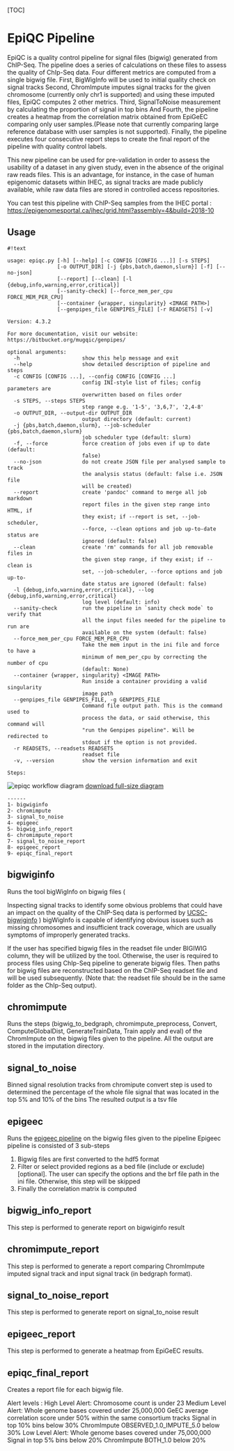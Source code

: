[TOC]


EpiQC Pipeline
==============

EpiQC is a quality control pipeline for signal files (bigwig) generated from ChIP-Seq. The pipeline does a series of calculations on
these files to assess the quality of ChIp-Seq data. Four different metrics are computed from a single bigwig file.
First, BigWigInfo will be used to initial quality check on signal tracks
Second, ChromImpute imputes signal tracks for the given chromosome (currently only chr1 is supported) and using these imputed files, EpiQC computes 2 other metrics.
Third, SignalToNoise measurement by calculating the proportion of signal in top bins
And Fourth, the pipeline creates a heatmap from the correlation matrix obtained from EpiGeEC comparing only user samples.(Please note that currently comparing
large reference database with user samples is not supported).
Finally, the pipeline executes four consecutive report steps to create the final report of the pipeline with quality control labels.

This new pipeline can be used for pre-validation in order to assess the usability of a dataset in any given study, even
in the absence of the original raw reads files. This is an advantage, for instance, in the case of
human epigenomic datasets within IHEC, as signal tracks are made publicly available, while raw
data files are stored in controlled access repositories.

You can test this pipeline with ChIP-Seq samples from the IHEC portal :
https://epigenomesportal.ca/ihec/grid.html?assembly=4&build=2018-10


Usage
-----
```
#!text

usage: epiqc.py [-h] [--help] [-c CONFIG [CONFIG ...]] [-s STEPS]
                [-o OUTPUT_DIR] [-j {pbs,batch,daemon,slurm}] [-f] [--no-json]
                [--report] [--clean] [-l {debug,info,warning,error,critical}]
                [--sanity-check] [--force_mem_per_cpu FORCE_MEM_PER_CPU]
                [--container {wrapper, singularity} <IMAGE PATH>]
                [--genpipes_file GENPIPES_FILE] [-r READSETS] [-v]

Version: 4.3.2

For more documentation, visit our website: https://bitbucket.org/mugqic/genpipes/

optional arguments:
  -h                    show this help message and exit
  --help                show detailed description of pipeline and steps
  -c CONFIG [CONFIG ...], --config CONFIG [CONFIG ...]
                        config INI-style list of files; config parameters are
                        overwritten based on files order
  -s STEPS, --steps STEPS
                        step range e.g. '1-5', '3,6,7', '2,4-8'
  -o OUTPUT_DIR, --output-dir OUTPUT_DIR
                        output directory (default: current)
  -j {pbs,batch,daemon,slurm}, --job-scheduler {pbs,batch,daemon,slurm}
                        job scheduler type (default: slurm)
  -f, --force           force creation of jobs even if up to date (default:
                        false)
  --no-json             do not create JSON file per analysed sample to track
                        the analysis status (default: false i.e. JSON file
                        will be created)
  --report              create 'pandoc' command to merge all job markdown
                        report files in the given step range into HTML, if
                        they exist; if --report is set, --job-scheduler,
                        --force, --clean options and job up-to-date status are
                        ignored (default: false)
  --clean               create 'rm' commands for all job removable files in
                        the given step range, if they exist; if --clean is
                        set, --job-scheduler, --force options and job up-to-
                        date status are ignored (default: false)
  -l {debug,info,warning,error,critical}, --log {debug,info,warning,error,critical}
                        log level (default: info)
  --sanity-check        run the pipeline in `sanity check mode` to verify that
                        all the input files needed for the pipeline to run are
                        available on the system (default: false)
  --force_mem_per_cpu FORCE_MEM_PER_CPU
                        Take the mem input in the ini file and force to have a
                        minimum of mem_per_cpu by correcting the number of cpu
                        (default: None)
  --container {wrapper, singularity} <IMAGE PATH>
                        Run inside a container providing a valid singularity
                        image path
  --genpipes_file GENPIPES_FILE, -g GENPIPES_FILE
                        Command file output path. This is the command used to
                        process the data, or said otherwise, this command will
                        "run the Genpipes pipeline". Will be redirected to
                        stdout if the option is not provided.
  -r READSETS, --readsets READSETS
                        readset file
  -v, --version         show the version information and exit

Steps:
```
![epiqc workflow diagram](https://bitbucket.org/mugqic/genpipes/raw/master/resources/workflows/GenPipes_epiqc.resized.png)
[download full-size diagram](https://bitbucket.org/mugqic/genpipes/raw/master/resources/workflows/GenPipes_epiqc.png)
```
------
1- bigwiginfo
2- chromimpute
3- signal_to_noise
4- epigeec
5- bigwig_info_report
6- chromimpute_report
7- signal_to_noise_report
8- epigeec_report
9- epiqc_final_report

```

bigwiginfo
----------
Runs the tool bigWigInfo on bigwig files (

Inspecting signal tracks to identify some obvious problems that
could have an impact on the quality of the ChIP-Seq data is performed by [UCSC-bigwiginfo](https://bioconda-recipes-demo.readthedocs.io/en/docs/recipes/ucsc-bigwiginfo/README.html) )
bigWigInfo is capable of identifying obvious issues such as
missing chromosomes and insufficient track coverage, which are usually symptoms of
improperly generated tracks.

If the user has specified bigwig files in the readset file under BIGIWIG column, they will be utilized by
the tool. Otherwise, the user is required to process files using ChIp-Seq pipeline to generate
bigwig files. Then paths for bigwig files are reconstructed based on the ChIP-Seq readset file
and will be used subsequently.
(Note that: the readset file should be in the same folder as the ChIp-Seq output).

chromimpute
-----------
Runs the steps (bigwig_to_bedgraph, chromimpute_preprocess, Convert, ComputeGlobalDist,
GenerateTrainData, Train apply and eval) of the ChromImpute on the bigwig files given to the pipeline.
    All the output are stored in the imputation directory.


signal_to_noise
---------------
Binned signal resolution tracks from chromipute convert step is used to determined the
percentage of the whole file signal that was located in the top 5% and 10% of the bins
The resulted output is a tsv file

epigeec
-------
Runs the [epigeec pipeline](https://bitbucket.org/labjacquespe/epigeec/src/master/)
on the bigwig files given to the pipeline
Epigeec pipeline is consisted of 3 sub-steps
1. Bigwig files are first converted to the hdf5 format
2. Filter or select provided regions as a bed file (include or exclude) [optional]. The user can specify
the options and the brf file path in the ini file. Otherwise, this step will be skipped
3. Finally the correlation matrix is computed


bigwig_info_report
------------------
This step is performed to generate report on bigwiginfo result

chromimpute_report
------------------
This step is performed to generate a report comparing ChromImpute imputed signal
track and input signal track (in bedgraph format).

signal_to_noise_report
----------------------
This step is performed to generate report on signal_to_noise result

epigeec_report
--------------
This step is performed to generate a heatmap from EpiGeEC results.

epiqc_final_report
------------------
Creates a report file for each bigwig file.

Alert levels :
    High Level Alert:
        Chromosome count is under 23
    Medium Level Alert:
        Whole genome bases covered under 25,000,000
        GeEC average correlation score under 50% within the same consortium tracks
        Signal in top 10% bins below 30%
        ChromImpute OBSERVED_1.0_IMPUTE_5.0 below 30%
    Low Level Alert:
        Whole genome bases covered under 75,000,000
        Signal in top 5% bins below 20%
        ChromImpute BOTH_1.0 below 20%


